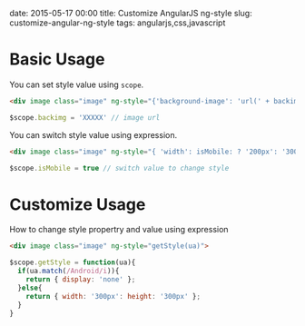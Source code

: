 date: 2015-05-17 00:00
title: Customize AngularJS ng-style
slug: customize-angular-ng-style
tags: angularjs,css,javascript

# Basic Usage

You can set style value using `scope`.

```html
<div image class="image" ng-style="{'background-image': 'url(' + backimg + ')'}">
```

```js
$scope.backimg = 'XXXXX' // image url
```

You can switch style value using expression.

```html
<div image class="image" ng-style="{ 'width': isMobile: ? '200px': '300px' }">
```

```js
$scope.isMobile = true // switch value to change style
```

# Customize Usage

How to change style propertry and value using expression

```html
<div image class="image" ng-style="getStyle(ua)">
```

```js
$scope.getStyle = function(ua){
  if(ua.match(/Android/i)){
    return { display: 'none' };
  }else{
    return { width: '300px': height: '300px' };
  }
}
```
